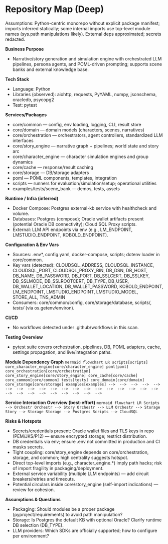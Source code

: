 ﻿# Repository Map (Deep)

Assumptions: Python-centric monorepo without explicit package manifest; imports inferred statically; some internal imports use top-level module names (sys.path manipulations likely). External deps approximated; secrets redacted.

**Business Purpose**
- Narrative/story generation and simulation engine with orchestrated LLM pipelines, persona agents, and POML-driven prompting; supports scene banks and external knowledge base.

**Tech Stack**
- Language: Python
- Libraries (observed): aiohttp, requests, PyYAML, numpy, jsonschema, oracledb, psycopg2
- Test: pytest

**Services/Packages**
- core/common — config, env loading, logging, CLI, result store
- core/domain — domain models (characters, scenes, narratives)
- core/orchestration — orchestrators, agent controllers, standardized LLM interfaces
- core/story_engine — narrative graph + pipelines; world state and story arc
- core/character_engine — character simulation engines and group dynamics
- core/cache — response/result caching
- core/storage — DB/storage adapters
- poml — POML components, templates, integration
- scripts — runners for evaluation/simulation/setup; operational utilities
- examples/tests/scene_bank — demos, tests, assets

**Runtime / Infra (inferred)**
- Docker Compose: Postgres external-kb service with healthcheck and volume.
- Databases: Postgres (compose); Oracle wallet artifacts present (potential Oracle DB connectivity); Cloud SQL Proxy scripts.
- External: LLM API endpoints via env (e.g., LM_ENDPOINT, LMSTUDIO_ENDPOINT, KOBOLD_ENDPOINT).

**Configuration & Env Vars**
- Sources: .env*, config.yaml, docker-compose, scripts; dotenv loader in core/common.
- Key vars (detected): CLOUDSQL_ADDRESS, CLOUDSQL_INSTANCE, CLOUDSQL_PORT, CLOUDSQL_PROXY_BIN, DB_DSN, DB_HOST, DB_NAME, DB_PASSWORD, DB_PORT, DB_SSLCERT, DB_SSLKEY, DB_SSLMODE, DB_SSLROOTCERT, DB_TYPE, DB_USER, DB_WALLET_LOCATION, DB_WALLET_PASSWORD, KOBOLD_ENDPOINT, LM_ENDPOINT, LMSTUDIO_ENDPOINT, LMSTUDIO_MODEL, STORE_ALL, TNS_ADMIN
- Consumers: core/common/config, core/storage/database, scripts/*, tests/* (via os.getenv/environ).

**CI/CD**
- No workflows detected under .github/workflows in this scan.

**Testing Overview**
- pytest suite covers orchestration, pipelines, DB, POML adapters, cache, settings propagation, and live/integration paths.

**Module Dependency Graph**
`mermaid
flowchart LR
  scripts[scripts]
  core_character_engine[core/character_engine]
  poml[poml]
  core_orchestration[core/orchestration]
  core_story_engine[core/story_engine]
  core_cache[core/cache]
  core_common[core/common]
  tests[tests]
  core_domain[core/domain]
  core_storage[core/storage]
  examples[examples]
   --> 
   --> 
   --> 
   --> 
   --> 
   --> 
   --> 
   --> 
   --> 
   --> 
   --> 
   --> 
   --> 
   --> 
   --> 
   --> 
   --> 
   --> 
   --> 
   --> 
   --> 
   --> 
   --> 
   --> 
   --> 
   --> 
   --> 
   --> 
`

**Service Interaction Overview (best-effort)**
`mermaid
flowchart LR
  Scripts --> Orchestr
  Orchestr --> Story
  Orchestr --> LLM
  Orchestr --> Storage
  Story --> Storage
  Storage --> Postgres
  Scripts --> CloudSQL
`

**Risks & Hotspots**
- Secrets/credentials present: Oracle wallet files and TLS keys in repo (PEM/JKS/P12) — ensure encrypted storage; restrict distribution.
- DB credentials via env; ensure .env not committed in production and CI masks secrets.
- Tight coupling: core/story_engine depends on core/orchestration, storage, and common; high centrality suggests hotspot.
- Direct top-level imports (e.g., character_engine.*) imply path hacks; risk of import fragility in packaging/deployment.
- External service variability (multiple LLM endpoints) — add circuit breakers/retries and timeouts.
- Potential circulars inside core/story_engine (self-import indications) — review for cohesion.

**Assumptions & Questions**
- Packaging: Should modules be a proper package (pyproject/requirements) to avoid path manipulation?
- Storage: Is Postgres the default KB with optional Oracle? Clarify runtime DB selection (DB_TYPE).
- LLM providers: Which SDKs are officially supported; how to configure per environment?

